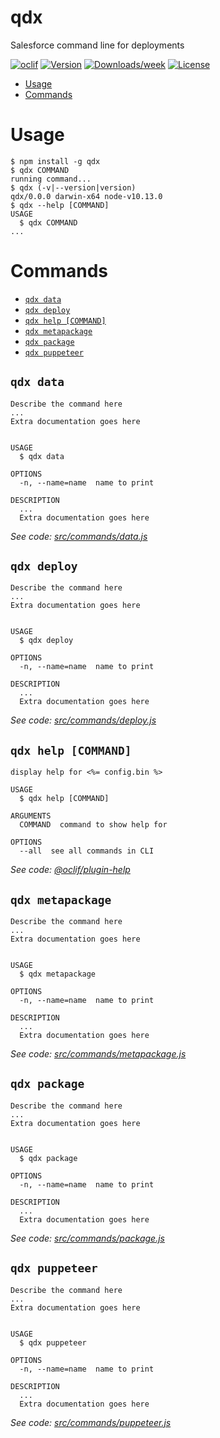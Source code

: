 qdx
===

Salesforce command line for deployments

[![oclif](https://img.shields.io/badge/cli-oclif-brightgreen.svg)](https://oclif.io)
[![Version](https://img.shields.io/npm/v/qdx.svg)](https://npmjs.org/package/qdx)
[![Downloads/week](https://img.shields.io/npm/dw/qdx.svg)](https://npmjs.org/package/qdx)
[![License](https://img.shields.io/npm/l/qdx.svg)](https://github.com/qislam/qdx/blob/master/package.json)

<!-- toc -->
* [Usage](#usage)
* [Commands](#commands)
<!-- tocstop -->
# Usage
<!-- usage -->
```sh-session
$ npm install -g qdx
$ qdx COMMAND
running command...
$ qdx (-v|--version|version)
qdx/0.0.0 darwin-x64 node-v10.13.0
$ qdx --help [COMMAND]
USAGE
  $ qdx COMMAND
...
```
<!-- usagestop -->
# Commands
<!-- commands -->
* [`qdx data`](#qdx-data)
* [`qdx deploy`](#qdx-deploy)
* [`qdx help [COMMAND]`](#qdx-help-command)
* [`qdx metapackage`](#qdx-metapackage)
* [`qdx package`](#qdx-package)
* [`qdx puppeteer`](#qdx-puppeteer)

## `qdx data`

```
Describe the command here
...
Extra documentation goes here


USAGE
  $ qdx data

OPTIONS
  -n, --name=name  name to print

DESCRIPTION
  ...
  Extra documentation goes here
```

_See code: [src/commands/data.js](https://github.com/qislam/qdx/blob/v0.0.0/src/commands/data.js)_

## `qdx deploy`

```
Describe the command here
...
Extra documentation goes here


USAGE
  $ qdx deploy

OPTIONS
  -n, --name=name  name to print

DESCRIPTION
  ...
  Extra documentation goes here
```

_See code: [src/commands/deploy.js](https://github.com/qislam/qdx/blob/v0.0.0/src/commands/deploy.js)_

## `qdx help [COMMAND]`

```
display help for <%= config.bin %>

USAGE
  $ qdx help [COMMAND]

ARGUMENTS
  COMMAND  command to show help for

OPTIONS
  --all  see all commands in CLI
```

_See code: [@oclif/plugin-help](https://github.com/oclif/plugin-help/blob/v2.2.3/src/commands/help.ts)_

## `qdx metapackage`

```
Describe the command here
...
Extra documentation goes here


USAGE
  $ qdx metapackage

OPTIONS
  -n, --name=name  name to print

DESCRIPTION
  ...
  Extra documentation goes here
```

_See code: [src/commands/metapackage.js](https://github.com/qislam/qdx/blob/v0.0.0/src/commands/metapackage.js)_

## `qdx package`

```
Describe the command here
...
Extra documentation goes here


USAGE
  $ qdx package

OPTIONS
  -n, --name=name  name to print

DESCRIPTION
  ...
  Extra documentation goes here
```

_See code: [src/commands/package.js](https://github.com/qislam/qdx/blob/v0.0.0/src/commands/package.js)_

## `qdx puppeteer`

```
Describe the command here
...
Extra documentation goes here


USAGE
  $ qdx puppeteer

OPTIONS
  -n, --name=name  name to print

DESCRIPTION
  ...
  Extra documentation goes here
```

_See code: [src/commands/puppeteer.js](https://github.com/qislam/qdx/blob/v0.0.0/src/commands/puppeteer.js)_
<!-- commandsstop -->
